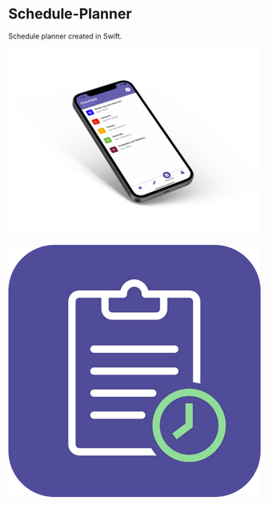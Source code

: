 # Schedule-Planner

Schedule planner created in Swift.

![Alt text](Assets/mockup.png?raw=true "Mockup")

![Alt text](Assets/rounded-icon.png?raw=true "Icon")